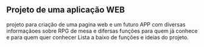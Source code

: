## Projeto de uma aplicação WEB
projeto para criação de uma pagina web e um futuro APP com diversas informaçãoes sobre RPG de mesa e difersas funções para quem já conhece e para quem quer conhecer
Lista a baixo de funções e ideias do projeto.
